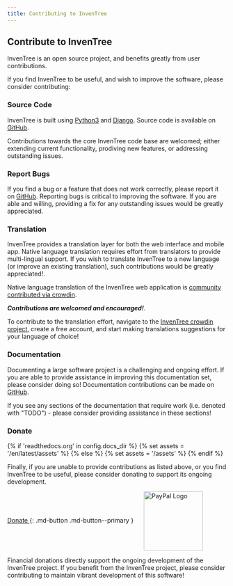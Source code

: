 ```yaml
---
title: Contributing to InvenTree
---
```


## Contribute to InvenTree

InvenTree is an open source project, and benefits greatly from user contributions.

If you find InvenTree to be useful, and wish to improve the software, please consider contributing:

### Source Code

InvenTree is built using [Python3](https://www.python.org/) and [Django](https://www.djangoproject.com/). Source code is available on [GitHub](https://github.com/inventree/inventree).

Contributions towards the core InvenTree code base are welcomed; either extending current functionality, prodiving new features, or addressing outstanding issues.

### Report Bugs

If you find a bug or a feature that does not work correctly, please report it on [GitHub](https://github.com/inventree/inventree/issues). Reporting bugs is critical to improving the software. If you are able and willing, providing a fix for any outstanding issues would be greatly appreciated.

### Translation

InvenTree provides a translation layer for both the web interface and mobile app. Native language translation requires effort from translators to provide multi-lingual support. If you wish to translate InvenTree to a new language (or improve an existing translation), such contributions would be greatly appreciated!.

Native language translation of the InvenTree web application is [community contributed via crowdin](https://crowdin.com/project/inventree).

_**Contributions are welcomed and encouraged!**._

To contribute to the translation effort, navigate to the [InvenTree crowdin project](https://crowdin.com/project/inventree), create a free account, and start making translations suggestions for your language of choice!

### Documentation

Documenting a large software project is a challenging and ongoing effort. If you are able to provide assistance in improving this documentation set, please consider doing so! Documentation contributions can be made on [GitHub](https://github.com/inventree/inventree-docs).

If you see any sections of the documentation that require work (i.e. denoted with "TODO") - please consider providing assistance in these sections!

### Donate

{% if 'readthedocs.org' in config.docs_dir %}
{% set assets = '/en/latest/assets' %}
{% else %}
{% set assets = '/assets' %}
{% endif %}

Finally, if you are unable to provide contributions as listed above, or you find InvenTree to be useful, please consider donating to support its ongoing development.

[ Donate <span class='fas fa-smile'></span> ](https://www.paypal.com/cgi-bin/webscr?cmd=_donations&business=T4M976M5URSUE&currency_code=AUD){: .md-button .md-button--primary }
<img src="{{ assets }}/paypal-logo-small-min-300x136.png" border="0" alt="PayPal Logo" style="width: 136px; length:300px; vertical-align:middle; padding-left: 20px">

Financial donations directly support the ongoing development of the InvenTree project. If you benefit from the InvenTree project, please consider contributing to maintain vibrant development of this software!
